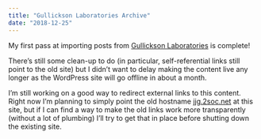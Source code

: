 ```yaml
---
title: "Gullickson Laboratories Archive"
date: "2018-12-25"
---
```


<div class="content">
<p>My first pass at importing posts from <a href="/tags/gullicksonlaboratories">Gullickson Laboratories</a> is complete!</p>
<p>There’s still some clean-up to do (in particular, self-referential links still point to the old site) but I didn’t want to delay making the content live any longer as the WordPress site will go offline in about a month.</p>
<p>I’m still working on a good way to redirect external links to this content.  Right now I’m planning to simply point the old hostname <a href="http://jjg.2soc.net" target="_blank">jjg.2soc.net</a> at this site, but if I can find a way to make the old links work more transparently (without a lot of plumbing) I’ll try to get that in place before shutting down the existing site.</p>
</div>
